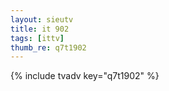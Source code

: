 ```yaml
--- 
layout: sieutv
title: it 902
tags: [ittv]
thumb_re: q7t1902
---
```

{% include tvadv key="q7t1902" %} 

